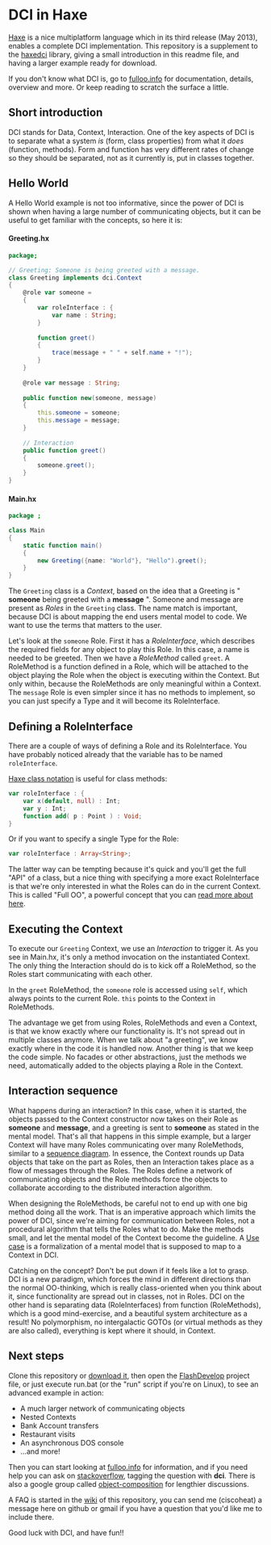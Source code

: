 # DCI in Haxe
[Haxe](http://haxe.org) is a nice multiplatform language which in its third release (May 2013), enables a complete DCI implementation. This repository is a supplement to the [haxedci](https://github.com/ciscoheat/haxedci) library, giving a small introduction in this readme file, and having a larger example ready for download.

If you don't know what DCI is, go to [fulloo.info](http://fulloo.info) for documentation, details, overview and more. Or keep reading to scratch the surface a little.

## Short introduction
DCI stands for Data, Context, Interaction. One of the key aspects of DCI is to separate what a system *is* (form, class properties) from what it *does* (function, methods). Form and function has very different rates of change so they should be separated, not as it currently is, put in classes together.

## Hello World
A Hello World example is not too informative, since the power of DCI is shown when having a large number of communicating objects, but it can be useful to get familiar with the concepts, so here it is:

#### Greeting.hx
```actionscript
package;

// Greeting: Someone is being greeted with a message.
class Greeting implements dci.Context
{
	@role var someone =
	{
		var roleInterface : {
			var name : String;
		}
		
		function greet()
		{
			trace(message + " " + self.name + "!");
		}
	}
	
	@role var message : String;
	
	public function new(someone, message)
	{
		this.someone = someone;
		this.message = message;
	}
	
	// Interaction
	public function greet()
	{
		someone.greet();
	}
}
```

#### Main.hx
```actionscript
package ;

class Main 
{	
	static function main() 
	{
		new Greeting({name: "World"}, "Hello").greet();
	}	
}
```
The `Greeting` class is a *Context*, based on the idea that a Greeting is " **someone** being greeted with a **message** ". Someone and message are present as *Roles* in the `Greeting` class. The name match is important, because DCI is about mapping the end users mental model to code. We want to use the terms that matters to the user.

Let's look at the `someone` Role. First it has a *RoleInterface*, which describes the required fields for any object to play this Role. In this case, a name is needed to be greeted. Then we have a *RoleMethod* called `greet`. A RoleMethod is a function defined in a Role, which will be attached to the object playing the Role when the object is executing within the Context. But only within, because the RoleMethods are only meaningful within a Context. The `message` Role is even simpler since it has no methods to implement, so you can just specify a Type and it will become its RoleInterface.

## Defining a RoleInterface

There are a couple of ways of defining a Role and its RoleInterface. You have probably noticed already that the variable has to be named `roleInterface`.

[Haxe class notation](http://haxe.org/manual/struct#class-notation) is useful for class methods:
```actionscript
var roleInterface : {
	var x(default, null) : Int;
	var y : Int;
	function add( p : Point ) : Void;
}
```

Or if you want to specify a single Type for the Role:
```actionscript
var roleInterface : Array<String>;
```

The latter way can be tempting because it's quick and you'll get the full "API" of a class, but a nice thing with specifying a more exact RoleInterface is that we're only interested in what the Roles can do in the current Context. This is called "Full OO", a powerful concept that you can [read more about here](https://groups.google.com/d/msg/object-composition/umY_w1rXBEw/hyAF-jPgFn4J).

## Executing the Context

To execute our `Greeting` Context, we use an *Interaction* to trigger it. As you see in Main.hx, it's only a method invocation on the instantiated Context. The only thing the Interaction should do is to kick off a RoleMethod, so the Roles start communicating with each other. 

In the `greet` RoleMethod, the `someone` role is accessed using `self`, which always points to the current Role. `this` points to the Context in RoleMethods.

The advantage we get from using Roles, RoleMethods and even a Context, is that we know exactly where our functionality is. It's not spread out in multiple classes anymore. When we talk about "a greeting", we know exactly where in the code it is handled now. Another thing is that we keep the code simple. No facades or other abstractions, just the methods we need, automatically added to the objects playing a Role in the Context.

## Interaction sequence

What happens during an interaction? In this case, when it is started, the objects passed to the Context constructor now takes on their Role as **someone** and **message**, and a greeting is sent to **someone** as stated in the mental model. That's all that happens in this simple example, but a larger Context will have many Roles communicating over many RoleMethods, similar to a [sequence diagram](http://en.wikipedia.org/wiki/Sequence_diagram). In essence, the Context rounds up Data objects that take on the part as Roles, then an Interaction takes place as a flow of messages through the Roles. The Roles define a network of communicating objects and the Role methods force the objects to collaborate according to the distributed interaction algorithm.

When designing the RoleMethods, be careful not to end up with one big method doing all the work. That is an imperative approach which limits the power of DCI, since we're aiming for communication between Roles, not a procedural algorithm that tells the Roles what to do. Make the methods small, and let the mental model of the Context become the guideline. A [Use case](http://www.usability.gov/how-to-and-tools/methods/use-cases.html) is a formalization of a mental model that is supposed to map to a Context in DCI.

Catching on the concept? Don't be put down if it feels like a lot to grasp. DCI is a new paradigm, which forces the mind in different directions than the normal OO-thinking, which is really class-oriented when you think about it, since functionality are spread out in classes, not in Roles. DCI on the other hand is separating data (RoleInterfaces) from function (RoleMethods), which is a good mind-exercise, and a beautiful system architecture as a result! No polymorphism, no intergalactic GOTOs (or virtual methods as they are also called), everything is kept where it should, in Context.

## Next steps
Clone this repository or [download it](https://github.com/ciscoheat/haxedci-example/archive/master.zip), then open the [FlashDevelop](http://www.flashdevelop.org/) project file, or just execute run.bat (or the "run" script if you're on Linux), to see an advanced example in action:

* A much larger network of communicating objects
* Nested Contexts
* Bank Account transfers
* Restaurant visits
* An asynchronous DOS console
* ...and more!
 
Then you can start looking at [fulloo.info](http://fulloo.info) for information, and if you need help you can ask on [stackoverflow](http://stackoverflow.com/questions/tagged/dci), tagging the question with **dci**. There is also a google group called [object-composition](https://groups.google.com/forum/?fromgroups#!forum/object-composition) for lengthier discussions. 

A FAQ is started in the [wiki](https://github.com/ciscoheat/haxedci-example/wiki) of this repository, you can send me (ciscoheat) a message here on github or gmail if you have a question that you'd like me to include there.

Good luck with DCI, and have fun!!
